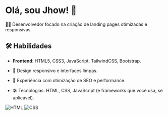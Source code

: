 # Olá, sou Jhow! 🌅
👨‍💻 Desenvolvedor focado na criação de landing pages otimizadas e responsivas.

## 🛠️ Habilidades
- **Frontend**: HTML5, CSS3, JavaScript, TailwindCSS, Bootstrap.

- 🎨 Design responsivo e interfaces limpas.
- 🚀 Experiência com otimização de SEO e performance.
- 🛠️ Tecnologias: HTML, CSS, JavaScript (e frameworks que você usa, se aplicável).


![HTML](https://img.shields.io/badge/HTML-orange)
![CSS](https://img.shields.io/badge/CSS-blue)

